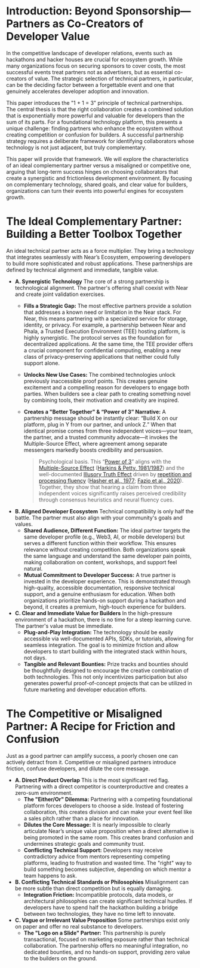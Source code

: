 # **Introduction: Beyond Sponsorship—Partners as Co-Creators of Developer Value**

In the competitive landscape of developer relations, events such as hackathons and hacker houses are crucial for ecosystem growth. While many organizations focus on securing sponsors to cover costs, the most successful events treat partners not as advertisers, but as essential co-creators of value. The strategic selection of technical partners, in particular, can be the deciding factor between a forgettable event and one that genuinely accelerates developer adoption and innovation.

This paper introduces the "1 + 1 = 3" principle of technical partnerships. The central thesis is that the right collaboration creates a combined solution that is exponentially more powerful and valuable for developers than the sum of its parts. For a foundational technology platform, this presents a unique challenge: finding partners who enhance the ecosystem without creating competition or confusion for builders. A successful partnership strategy requires a deliberate framework for identifying collaborators whose technology is not just adjacent, but truly complementary.

This paper will provide that framework. We will explore the characteristics of an ideal complementary partner versus a misaligned or competitive one, arguing that long-term success hinges on choosing collaborators that create a synergistic and frictionless development environment. By focusing on complementary technology, shared goals, and clear value for builders, organizations can turn their events into powerful engines for ecosystem growth.

# **The Ideal Complementary Partner: Building a Better Toolbox Together**

An ideal technical partner acts as a force multiplier. They bring a technology that integrates seamlessly with Near’s Ecosystem, empowering developers to build more sophisticated and robust applications. These partnerships are defined by technical alignment and immediate, tangible value.

- **A. Synergistic Technology**
The core of a strong partnership is technological alignment. The partner's offering shall coexist with Near and create joint validation exercises.
    - **Fills a Strategic Gap:** The most effective partners provide a solution that addresses a known need or limitation in the Near stack. For Near, this means partnering with a specialized service for storage, identity, or privacy. For example, a partnership between Near and Phala, a Trusted Execution Environment (TEE) hosting platform, is highly synergistic. The protocol serves as the foundation for decentralized applications. At the same time, the TEE provider offers a crucial component for confidential computing, enabling a new class of privacy-preserving applications that neither could fully support alone.
    - **Unlocks New Use Cases:** The combined technologies unlock previously inaccessible proof points. This creates genuine excitement and a compelling reason for developers to engage both parties. When builders see a clear path to creating something novel by combining tools, their motivation and creativity are inspired.
    - **Creates a "Better Together" & “Power of 3” Narrative:** A partnership message should be instantly clear: “Build X on our platform, plug in Y from our partner, and unlock Z.” When that identical promise comes from three independent voices—your team, the partner, and a trusted community advocate—it invokes the Multiple-Source Effect, where agreement among separate messengers markedly boosts credibility and persuasion.
        
        > Psychological basis. This “[Power of 3](https://www.psychologytoday.com/us/blog/ataraxia/202505/the-rule-of-three?utm_source=chatgpt.com)” aligns with the [Multiple-Source Effect](https://coffeeandjunk.com/multiple-source-effect/) ([Harkins & Petty, 1981/1987](https://richardepetty.com/wp-content/uploads/2019/01/1987-jpsp-harkinspetty.pdf)) and the well-documented [Illusory Truth Effect](https://online.ucpress.edu/collabra/article/6/1/38/114468/Repetition-Increases-Perceived-Truth-Even-for) driven by [repetition and processing fluency](https://europepmc.org/article/MED/26765947) ([Hasher et al., 1977](https://bear.warrington.ufl.edu/brenner/mar7588/Papers/hasher-et-al-jvvb-1977.pdf); [Fazio et al., 2020](https://www.researchgate.net/publication/343265427_Repetition_Increases_Perceived_Truth_Even_for_Known_Falsehoods/fulltext/5f205ab0299bf1720d6af2b9/Repetition-Increases-Perceived-Truth-Even-for-Known-Falsehoods.pdf?utm_source=chatgpt.com)). Together, they show that hearing a claim from three independent voices significantly raises perceived credibility through consensus heuristics and neural fluency cues.
        > 
- **B. Aligned Developer Ecosystem**
Technical compatibility is only half the battle. The partner must also align with your community's goals and values.
    - **Shared Audience, Different Function:** The ideal partner targets the same developer profile (e.g., Web3, AI, or mobile developers) but serves a different function within their workflow. This ensures relevance without creating competition. Both organizations speak the same language and understand the same developer pain points, making collaboration on content, workshops, and support feel natural.
    - **Mutual Commitment to Developer Success:** A true partner is invested in the developer experience. This is demonstrated through high-quality, accessible documentation, responsive technical support, and a genuine enthusiasm for education. When both organizations prioritize hands-on support during a hackathon and beyond, it creates a premium, high-touch experience for builders.
- **C. Clear and Immediate Value for Builders**
In the high-pressure environment of a hackathon, there is no time for a steep learning curve. The partner's value must be immediate.
    - **Plug-and-Play Integration:** The technology should be easily accessible via well-documented APIs, SDKs, or tutorials, allowing for seamless integration. The goal is to minimize friction and allow developers to start building with the integrated stack within hours, not days.
    - **Tangible and Relevant Bounties:** Prize tracks and bounties should be thoughtfully designed to encourage the creative combination of both technologies. This not only incentivizes participation but also generates powerful proof-of-concept projects that can be utilized in future marketing and developer education efforts.

# **The Competitive or Misaligned Partner: A Recipe for Friction and Confusion**

Just as a good partner can amplify success, a poorly chosen one can actively detract from it. Competitive or misaligned partners introduce friction, confuse developers, and dilute the core message.

- **A. Direct Product Overlap**
This is the most significant red flag. Partnering with a direct competitor is counterproductive and creates a zero-sum environment.
    - **The "Either/Or" Dilemma:** Partnering with a competing foundational platform forces developers to choose a side. Instead of fostering collaboration, this creates division and can make your event feel like a sales pitch rather than a place for innovation.
    - **Dilutes the Core Message:** It is nearly impossible to clearly articulate Near’s unique value proposition when a direct alternative is being promoted in the same room. This creates brand confusion and undermines strategic goals and community trust.
    - **Conflicting Technical Support:** Developers may receive contradictory advice from mentors representing competing platforms, leading to frustration and wasted time. The "right" way to build something becomes subjective, depending on which mentor a team happens to ask.
- **B. Conflicting Technical Standards or Philosophies**
Misalignment can be more subtle than direct competition but is equally damaging.
    - **Integration Friction:** Incompatible protocols, data models, or architectural philosophies can create significant technical hurdles. If developers have to spend half the hackathon building a bridge between two technologies, they have no time left to innovate.
- **C. Vague or Irrelevant Value Proposition**
Some partnerships exist only on paper and offer no real substance to developers.
    - **The "Logo on a Slide" Partner:** This partnership is purely transactional, focused on marketing exposure rather than technical collaboration. The partnership offers no meaningful integration, no dedicated bounties, and no hands-on support, providing zero value to the builders on the ground.